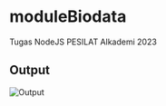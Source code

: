 # moduleBiodata
Tugas NodeJS PESILAT Alkademi 2023

## Output

![Output](https://user-images.githubusercontent.com/75374189/237000046-5a755597-5d5a-427a-ac41-76bb310cd5b5.jpg)
